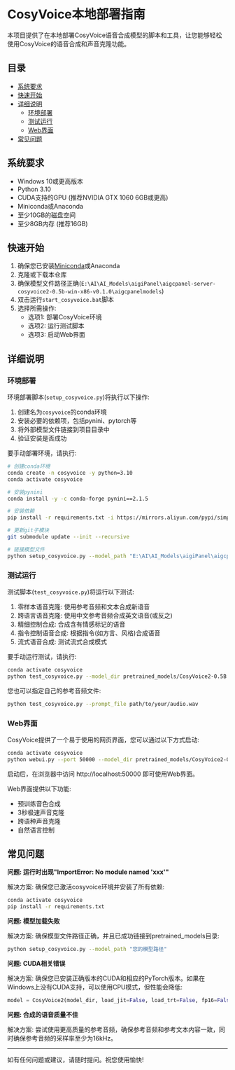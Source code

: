 # CosyVoice本地部署指南

本项目提供了在本地部署CosyVoice语音合成模型的脚本和工具，让您能够轻松使用CosyVoice的语音合成和声音克隆功能。

## 目录

- [系统要求](#系统要求)
- [快速开始](#快速开始)
- [详细说明](#详细说明)
  - [环境部署](#环境部署)
  - [测试运行](#测试运行)
  - [Web界面](#web界面)
- [常见问题](#常见问题)

## 系统要求

- Windows 10或更高版本
- Python 3.10
- CUDA支持的GPU (推荐NVIDIA GTX 1060 6GB或更高)
- Miniconda或Anaconda
- 至少10GB的磁盘空间
- 至少8GB内存 (推荐16GB)

## 快速开始

1. 确保您已安装[Miniconda](https://docs.conda.io/en/latest/miniconda.html)或Anaconda
2. 克隆或下载本仓库
3. 确保模型文件路径正确(`E:\AI\AI_Models\aigiPanel\aigcpanel-server-cosyvoice2-0.5b-win-x86-v0.1.0\aigcpanelmodels`)
4. 双击运行`start_cosyvoice.bat`脚本
5. 选择所需操作:
   - 选项1: 部署CosyVoice环境
   - 选项2: 运行测试脚本
   - 选项3: 启动Web界面

## 详细说明

### 环境部署

环境部署脚本(`setup_cosyvoice.py`)将执行以下操作:

1. 创建名为`cosyvoice`的conda环境
2. 安装必要的依赖项，包括pynini、pytorch等
3. 将外部模型文件链接到项目目录中
4. 验证安装是否成功

要手动部署环境，请执行:

```bash
# 创建conda环境
conda create -n cosyvoice -y python=3.10
conda activate cosyvoice

# 安装pynini
conda install -y -c conda-forge pynini==2.1.5

# 安装依赖
pip install -r requirements.txt -i https://mirrors.aliyun.com/pypi/simple/ --trusted-host=mirrors.aliyun.com

# 更新git子模块
git submodule update --init --recursive

# 链接模型文件
python setup_cosyvoice.py --model_path "E:\AI\AI_Models\aigiPanel\aigcpanel-server-cosyvoice2-0.5b-win-x86-v0.1.0\aigcpanelmodels"
```

### 测试运行

测试脚本(`test_cosyvoice.py`)将运行以下测试:

1. 零样本语音克隆: 使用参考音频和文本合成新语音
2. 跨语言语音克隆: 使用中文参考音频合成英文语音(或反之)
3. 精细控制合成: 合成含有情感标记的语音
4. 指令控制语音合成: 根据指令(如方言、风格)合成语音
5. 流式语音合成: 测试流式合成模式

要手动运行测试，请执行:

```bash
conda activate cosyvoice
python test_cosyvoice.py --model_dir pretrained_models/CosyVoice2-0.5B --output_dir test_outputs
```

您也可以指定自己的参考音频文件:

```bash
python test_cosyvoice.py --prompt_file path/to/your/audio.wav
```

### Web界面

CosyVoice提供了一个易于使用的网页界面，您可以通过以下方式启动:

```bash
conda activate cosyvoice
python webui.py --port 50000 --model_dir pretrained_models/CosyVoice2-0.5B
```

启动后，在浏览器中访问 http://localhost:50000 即可使用Web界面。

Web界面提供以下功能:
- 预训练音色合成
- 3秒极速声音克隆
- 跨语种声音克隆
- 自然语言控制

## 常见问题

**问题: 运行时出现"ImportError: No module named 'xxx'"**

解决方案: 确保您已激活cosyvoice环境并安装了所有依赖:
```bash
conda activate cosyvoice
pip install -r requirements.txt
```

**问题: 模型加载失败**

解决方案: 确保模型文件路径正确，并且已成功链接到pretrained_models目录:
```bash
python setup_cosyvoice.py --model_path "您的模型路径"
```

**问题: CUDA相关错误**

解决方案: 确保您已安装正确版本的CUDA和相应的PyTorch版本。如果在Windows上没有CUDA支持，可以使用CPU模式，但性能会降低:
```python
model = CosyVoice2(model_dir, load_jit=False, load_trt=False, fp16=False, device="cpu")
```

**问题: 合成的语音质量不佳**

解决方案: 尝试使用更高质量的参考音频，确保参考音频和参考文本内容一致，同时确保参考音频的采样率至少为16kHz。

---

如有任何问题或建议，请随时提问。祝您使用愉快! 